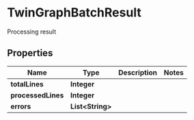 

# TwinGraphBatchResult

Processing result

## Properties

Name | Type | Description | Notes
------------ | ------------- | ------------- | -------------
**totalLines** | **Integer** |  | 
**processedLines** | **Integer** |  | 
**errors** | **List&lt;String&gt;** |  | 



